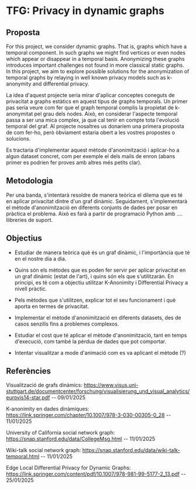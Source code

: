 # TFG: Privacy in dynamic graphs

## Proposta 
For this project, we consider dynamic graphs. That
is, graphs which have a temporal component. In such graphs we might find
vertices or even nodes which appear or disappear in a temporal basis.
Anonymizing these graphs introduces important challenges not found in
more classical static graphs. In this project, we aim to explore
possible solutions for the anonymization of temporal graphs by relaying
in well known privacy models such as k-anonymity and differential privacy.

La idea d'aquest projecte seria mirar d'aplicar conceptes coneguts de
privacitat a graphs estàtics en aquest tipus de graphs temporals. Un
primer pas seria veure com fer que el graph temporal complís la
propietat de k-anonymitat pel grau dels nodes. Això, en considerar
l'aspecte temporal passa a ser una mica complex, ja que cal tenir en
compte tota l'evolució temporal del graf. Al projecte nosaltres us
donaríem una primera proposta de com fer-ho, però òbviament estaria
obert a les vostres propostes o solucions.

Es tractaria d'implementar aquest mètode d'anonimització i aplicar-ho a
algun dataset concret, com per exemple el dels mails de enron (abans
primer es podrien fer proves amb altres més petits clar).

## Metodologia

Per una banda, s'intentarà resoldre de manera teòrica el dilema que es té en aplicar privacitat dintre d'un graf dinàmic. Seguidament,
s'implementarà el mètode d'anonimització en diferents conjunts de dades per posar en pràctica el problema. Això es farà a partir de programació Python amb .... llibreries de suport. 

## Objectius

* Estudiar de manera teòrica què és un graf dinàmic, i l'importància que té en el nostre dia a dia.

* Quins són els mètodes que es poden fer servir per aplicar privacitat en un graf dinàmic (estat de l'art), i quins són els que s'utilitzaràn. En principi, es té com a objectiu utilitzar K-Anonimity i Differential Privacy a nivell pràctic. 

* Pels mètodes que s'utilitzen, explicar tot el seu funcionament i què aporta en termes de privacitat.

* Implementar el mètode d'anonimització en diferents datasets, des de casos senzills fins a problemes complexos.

* Estudiar el cost que té aplicar el mètode d'anonimització, tant en temps d'execució, com també la pèrdua de dades que pot comportar.

* Intentar visualitzar a mode d'animació com es va aplicant el mètode (?)

## Referències
Visualització de grafs dinàmics: https://www.visus.uni-stuttgart.de/documentcenter/forschung/visualisierung_und_visual_analytics/eurovis14-star.pdf -- 09/01/2025

K-anonimity en dades dinàmiques: https://link.springer.com/chapter/10.1007/978-3-030-00305-0_28 -- 11/01/2025

University of California social network graph: https://snap.stanford.edu/data/CollegeMsg.html -- 11/01/2025

Wiki-talk social network graph: https://snap.stanford.edu/data/wiki-talk-temporal.html -- 11/01/2025

Edge Local Differential Privacy for Dynamic Graphs: https://link.springer.com/content/pdf/10.1007/978-981-99-5177-2_13.pdf -- 25/01/2025

